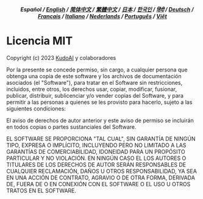 <div align="center">
<h5> <a href="../"><img height=15 style="margin: 0 3px -2px" src="https://raw.githubusercontent.com/kudoai/chatgpt.js/6fa1659feadaf70853996dc7d7f6e1ab5a1e6301/media/images/icons/earth-americas.svg"></a> Español / <a href="../../LICENSE.md">English</a> / <a href="../zh-cn/LICENSE.md">简体中文</a> / <a href="../zh-tw/LICENSE.md">繁體中文</a> / <a href="../ja/LICENSE.md">日本</a> / <a href="../ko/LICENSE.md">한국인</a> / <a href="../hi/LICENSE.md">हिंदी</a> / <a href="../de/LICENSE.md">Deutsch</a> / <a href="../fr/LICENSE.md">Français</a> / <a href="../it/LICENSE.md">Italiano</a> / <a href="../nl/LICENSE.md">Nederlands</a> / <a href="../pt/LICENSE.md">Português</a> / <a href="../vi/LICENSE.md">Việt</a></h5>
</div>

# Licencia MIT

Copyright (c) 2023 [KudoAI](https://github.com/kudoai) y colaboradores

Por la presente se concede permiso, sin cargo, a cualquier persona que obtenga una copia de este software y los archivos de documentación asociados (el "Software"), para tratar en el Software sin restricciones, incluidos, entre otros, los derechos usar, copiar, modificar, fusionar, publicar, distribuir, sublicenciar y/o vender copias del Software, y para permitir a las personas a quienes se les provisto para hacerlo, sujeto a las siguientes condiciones:

El aviso de derechos de autor anterior y este aviso de permiso se incluirán en todos copias o partes sustanciales del Software.

EL SOFTWARE SE PROPORCIONA "TAL CUAL", SIN GARANTÍA DE NINGÚN TIPO, EXPRESA O IMPLÍCITO, INCLUYENDO PERO NO LIMITADO A LAS GARANTÍAS DE COMERCIABILIDAD, IDONEIDAD PARA UN PROPÓSITO PARTICULAR Y NO VIOLACIÓN. EN NINGÚN CASO EL LOS AUTORES O TITULARES DE LOS DERECHOS DE AUTOR SERÁN RESPONSABLES DE CUALQUIER RECLAMACIÓN, DAÑOS U OTROS RESPONSABILIDAD, YA SEA EN UNA ACCIÓN DE CONTRATO, AGRAVIO O DE OTRA FORMA, DERIVADA DE, FUERA DE O EN CONEXIÓN CON EL SOFTWARE O EL USO U OTROS TRATOS EN EL SOFTWARE.
